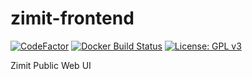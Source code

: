 # zimit-frontend

[![CodeFactor](https://www.codefactor.io/repository/github/openzim/zimit-frontend/badge)](https://www.codefactor.io/repository/github/openzim/zimit-frontend)
[![Docker Build Status](https://img.shields.io/docker/cloud/build/openzim/zimit-ui)](https://hub.docker.com/r/openzim/zimit-ui)
[![License: GPL v3](https://img.shields.io/badge/License-GPLv3-blue.svg)](https://www.gnu.org/licenses/gpl-3.0)

Zimit Public Web UI
